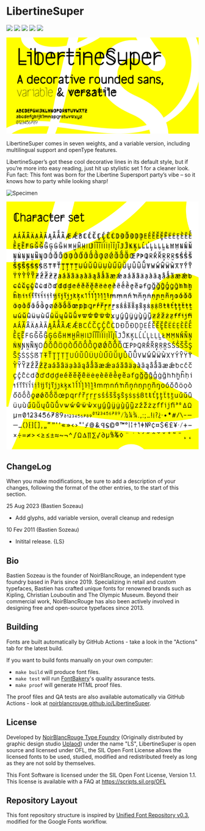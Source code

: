 # LibertineSuper

[![][Fontbakery]](https://noirblancrouge.github.io/LibertineSuper/fontbakery/fontbakery-report.html)
[![][Universal]](https://noirblancrouge.github.io/LibertineSuper/fontbakery/fontbakery-report.html)
[![][Outline Checks]](https://noirblancrouge.github.io/LibertineSuper/fontbakery/fontbakery-report.html)
[![][Font File Checks]](https://noirblancrouge.github.io/LibertineSuper/fontbakery/fontbakery-report.html)
[![][OpenType Specification Checks]](https://noirblancrouge.github.io/LibertineSuper/fontbakery/fontbakery-report.html)

[Fontbakery]: https://img.shields.io/endpoint?url=https://noirblancrouge.github.io/LibertineSuper/badges/overall.json
[Outline Checks]: https://img.shields.io/endpoint?url=https://noirblancrouge.github.io/LibertineSuper/badges/OutlineChecks.json
[Font File Checks]: https://img.shields.io/endpoint?url=https://noirblancrouge.github.io/LibertineSuper/badges/FontFileChecks.json
[Universal]: https://img.shields.io/endpoint?url=https://noirblancrouge.github.io/LibertineSuper/badges/UniversalProfileChecks.json
[OpenType Specification Checks]: https://img.shields.io/endpoint?url=https://noirblancrouge.github.io/LibertineSuper/badges/OpenTypeSpecificationChecks.json

![Cover](https://raw.githubusercontent.com/noirblancrouge/LibertineSuper/master/documentation/images/libertinesuper.jpg)

LibertineSuper comes in seven weights, and a variable version, including multilingual support and openType features.

LibertineSuper’s got these cool decorative lines in its default style, but if you’re more into easy reading, just hit up stylistic set 1 for a cleaner look. Fun fact: This font was born for the Libertine Supersport party’s vibe – so it knows how to party while looking sharp!

![Specimen](https://raw.githubusercontent.com/noirblancrouge/LibertineSuper/master/documentation/images/libertinesuper-variable.gif)

![Specimen](https://raw.githubusercontent.com/noirblancrouge/LibertineSuper/master/documentation/images/libertinesuper-charset.jpg)

## ChangeLog

When you make modifications, be sure to add a description of your changes,
following the format of the other entries, to the start of this section.

25 Aug 2023 (Bastien Sozeau)
- Add glyphs, add variable version, overall cleanup and redesign

10 Fev 2011 (Bastien Sozeau)
- Initital release. {LS}

## Bio

Bastien Sozeau is the founder of NoirBlancRouge, an independent type foundry based in Paris since 2019. Specializing in retail and custom typefaces, Bastien has crafted unique fonts for renowned brands such as Kipling, Christian Louboutin and The Olympic Museum. Beyond their commercial work, NoirBlancRouge has also been actively involved in designing free and open-source typefaces since 2013.

## Building

Fonts are built automatically by GitHub Actions - take a look in the "Actions" tab for the latest build.

If you want to build fonts manually on your own computer:

* `make build` will produce font files.
* `make test` will run [FontBakery](https://github.com/googlefonts/fontbakery)'s quality assurance tests.
* `make proof` will generate HTML proof files.

The proof files and QA tests are also available automatically via GitHub Actions - look at [noirblancrouge.github.io/LibertineSuper](https://noirblancrouge.github.io/LibertineSuper).

## License

Developed by [NoirBlancRouge Type Foundry](https://noirblancrouge.com) (Originally distributed by graphic design studio [Uplaod](https://uplaod.fr)) under the name "LS", LibertineSuper is open source and licensed under OFL, the SIL Open Font License allows the licensed fonts to be used, studied, modified and redistributed freely as long as they are not sold by themselves.

This Font Software is licensed under the SIL Open Font License, Version 1.1.
This license is available with a FAQ at
https://scripts.sil.org/OFL

## Repository Layout

This font repository structure is inspired by [Unified Font Repository v0.3](https://github.com/unified-font-repository/Unified-Font-Repository), modified for the Google Fonts workflow.
